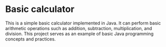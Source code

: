 # Basic calculator
This is a simple basic calculator implemented in Java. It can perform basic arithmetic operations such as addition, subtraction, multiplication, and division. This project serves as an example of basic Java programming concepts and practices.

